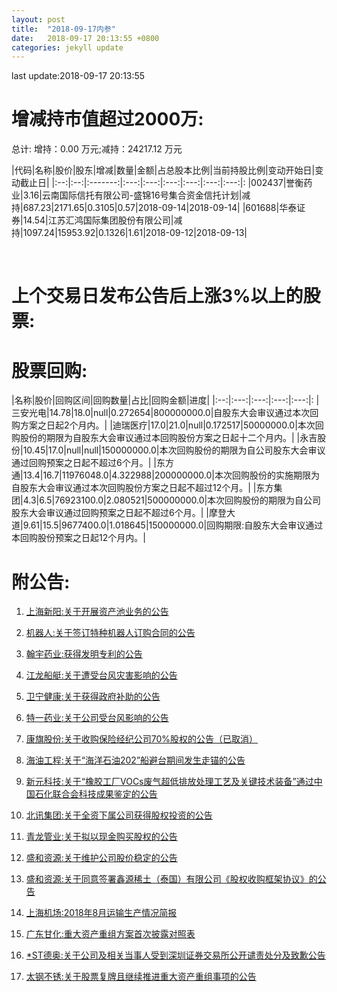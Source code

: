 ```yaml
---
layout: post
title:  "2018-09-17内参"
date:   2018-09-17 20:13:55 +0800
categories: jekyll update
---
```

last update:2018-09-17 20:13:55
# 增减持市值超过2000万: 
 

 总计: 增持：0.00 万元;减持：24217.12 万元 
 
|代码|名称|股价|股东|增减|数量|金额|占总股本比例|当前持股比例|变动开始日|变动截止日| 
|:--:|:--:|:-------:|:---:|:---:|:---:|:---:|:---:|:---:|: 
|002437|誉衡药业|3.16|云南国际信托有限公司-盛锦16号集合资金信托计划|减持|687.23|2171.65|0.3105|0.57|2018-09-14|2018-09-14|
|601688|华泰证券|14.54|江苏汇鸿国际集团股份有限公司|减持|1097.24|15953.92|0.1326|1.61|2018-09-12|2018-09-13|
 
 
 <br/> 
 
# 上个交易日发布公告后上涨3%以上的股票: 
 

 
 # 股票回购: 
 
|名称|股价|回购区间|回购数量|占比|回购金额|进度| 
|:--:|:---:|:---:|:---:|:---:|: 
|三安光电|14.78|18.0|null|0.272654|800000000.0|自股东大会审议通过本次回购方案之日起2个月内。|
|迪瑞医疗|17.0|21.0|null|0.172517|50000000.0|本次回购股份的期限为自股东大会审议通过本回购股份方案之日起十二个月内。|
|永吉股份|10.45|17.0|null|null|150000000.0|本次回购股份的期限为自公司股东大会审议通过回购预案之日起不超过6个月。|
|东方通|13.4|16.7|11976048.0|4.322988|200000000.0|本次回购股份的实施期限为自股东大会审议通过本次回购股份方案之日起不超过12个月。|
|东方集团|4.3|6.5|76923100.0|2.080521|500000000.0|本次回购股份的期限为自公司股东大会审议通过回购预案之日起不超过6个月。|
|摩登大道|9.61|15.5|9677400.0|1.018645|150000000.0|回购期限:自股东大会审议通过本回购股份预案之日起12个月内。|

 
# 附公告: 
 
1. [上海新阳:关于开展资产池业务的公告](http://www.cninfo.com.cn/finalpage/2018-09-17/1205443542.PDF)

1. [机器人:关于签订特种机器人订购合同的公告](http://www.cninfo.com.cn/finalpage/2018-09-17/1205443446.PDF)

1. [翰宇药业:获得发明专利的公告](http://www.cninfo.com.cn/finalpage/2018-09-17/1205443421.PDF)

1. [江龙船艇:关于遭受台风灾害影响的公告](http://www.cninfo.com.cn/finalpage/2018-09-17/1205443223.PDF)

1. [卫宁健康:关于获得政府补助的公告](http://www.cninfo.com.cn/finalpage/2018-09-17/1205443028.PDF)

1. [特一药业:关于公司受台风影响的公告](http://www.cninfo.com.cn/finalpage/2018-09-17/1205442697.PDF)

1. [康旗股份:关于收购保险经纪公司70%股权的公告（已取消）](http://www.cninfo.com.cn/finalpage/2018-09-17/1205442701.PDF)

1. [海油工程:关于“海洋石油202”船避台期间发生走锚的公告](http://www.cninfo.com.cn/finalpage/2018-09-17/1205442507.PDF)

1. [新元科技:关于“橡胶工厂VOCs废气超低排放处理工艺及关键技术装备”通过中国石化联合会科技成果鉴定的公告](http://www.cninfo.com.cn/finalpage/2018-09-17/1205442504.PDF)

1. [北讯集团:关于全资下属公司获得股权投资的公告](http://www.cninfo.com.cn/finalpage/2018-09-17/1205442499.PDF)

1. [青龙管业:关于拟以现金购买股权的公告](http://www.cninfo.com.cn/finalpage/2018-09-17/1205441817.PDF)

1. [盛和资源:关于维护公司股价稳定的公告](http://www.cninfo.com.cn/finalpage/2018-09-17/1205441789.PDF)

1. [盛和资源:关于同意签署鑫源稀土（泰国）有限公司《股权收购框架协议》的公告](http://www.cninfo.com.cn/finalpage/2018-09-17/1205441786.PDF)

1. [上海机场:2018年8月运输生产情况简报](http://www.cninfo.com.cn/finalpage/2018-09-17/1205441780.PDF)

1. [广东甘化:重大资产重组方案首次披露对照表](http://www.cninfo.com.cn/finalpage/2018-09-17/1205437552.PDF)

1. [*ST德奥:关于公司及相关当事人受到深圳证券交易所公开谴责处分及致歉公告](http://www.cninfo.com.cn/finalpage/2018-09-17/1205436548.PDF)

1. [太钢不锈:关于股票复牌且继续推进重大资产重组事项的公告](http://www.cninfo.com.cn/finalpage/2018-09-17/1205436453.PDF)

